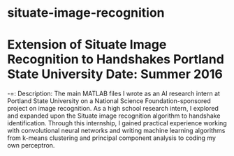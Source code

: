# situate-image-recognition
Extension of Situate Image Recognition to Handshakes
Portland State University
Date: Summer 2016
==========================================================
-=: Description:
  The main MATLAB files I wrote as an AI research intern at Portland State University on a National Science Foundation-sponsored project on image recognition. As a high school research intern, I explored and expanded upon the Situate image recognition algorithm to handshake identification. Through this internship, I gained practical experience working with convolutional neural networks and writing machine learning algorithms from k-means clustering and principal component analysis to coding my own perceptron.
